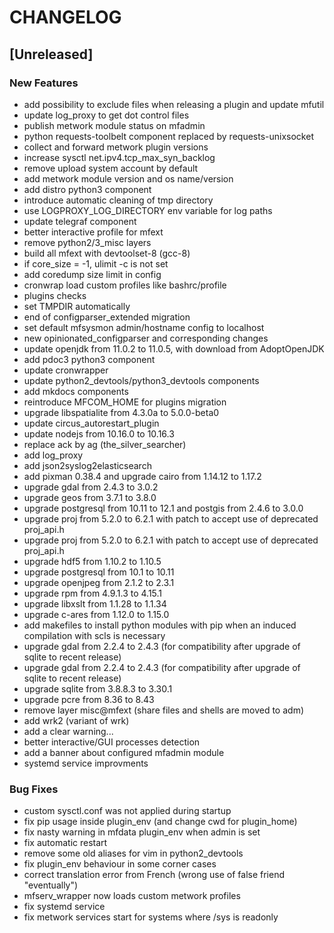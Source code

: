 # CHANGELOG


## [Unreleased]

### New Features
- add possibility to exclude files when releasing a plugin and update mfutil
- update log_proxy to get dot control files
- publish metwork module status on mfadmin
- python requests-toolbelt component replaced by requests-unixsocket
- collect and forward metwork plugin versions
- increase sysctl net.ipv4.tcp_max_syn_backlog
- remove upload system account by default
- add metwork module version and os name/version
- add distro python3 component
- introduce automatic cleaning of tmp directory
- use LOGPROXY_LOG_DIRECTORY env variable for log paths
- update telegraf component
- better interactive profile for mfext
- remove python2/3_misc layers
- build all mfext with devtoolset-8 (gcc-8)
- if core_size = -1, ulimit -c is not set
- add coredump size limit in config
- cronwrap load custom profiles like bashrc/profile
- plugins checks
- set TMPDIR automatically
- end of configparser_extended migration
- set default mfsysmon admin/hostname config to localhost
- new opinionated_configparser and corresponding changes
- update openjdk from 11.0.2 to 11.0.5, with download from AdoptOpenJDK
- add pdoc3 python3 component
- update cronwrapper
- update python2_devtools/python3_devtools components
- add mkdocs components
- reintroduce MFCOM_HOME for plugins migration
- upgrade libspatialite from 4.3.0a to 5.0.0-beta0
- update circus_autorestart_plugin
- update nodejs from 10.16.0 to 10.16.3
- replace ack by ag (the_silver_searcher)
- add log_proxy
- add json2syslog2elasticsearch
- add pixman 0.38.4 and upgrade cairo from 1.14.12 to 1.17.2
- upgrade gdal from 2.4.3 to 3.0.2
- upgrade geos from 3.7.1 to 3.8.0
- upgrade postgresql from 10.11 to 12.1 and postgis from 2.4.6 to 3.0.0
- upgrade proj from 5.2.0 to 6.2.1 with patch to accept use of deprecated proj_api.h
- upgrade proj from 5.2.0 to 6.2.1 with patch to accept use of deprecated proj_api.h
- upgrade hdf5 from 1.10.2 to 1.10.5
- upgrade postgresql from 10.1 to 10.11
- upgrade openjpeg from 2.1.2 to 2.3.1
- upgrade rpm from 4.9.1.3 to 4.15.1
- upgrade libxslt from 1.1.28 to 1.1.34
- upgrade c-ares from 1.12.0 to 1.15.0
- add makefiles to install python modules with pip when an induced compilation with scls is necessary
- upgrade gdal from 2.2.4 to 2.4.3 (for compatibility after upgrade of sqlite to recent release)
- upgrade gdal from 2.2.4 to 2.4.3 (for compatibility after upgrade of sqlite to recent release)
- upgrade sqlite from 3.8.8.3 to 3.30.1
- upgrade pcre from 8.36 to 8.43
- remove layer misc@mfext (share files and shells are moved to adm)
- add wrk2 (variant of wrk)
- add a clear warning...
- better interactive/GUI processes detection
- add a banner about configured mfadmin module
- systemd service improvments


### Bug Fixes
- custom sysctl.conf was not applied during startup
- fix pip usage inside plugin_env (and change cwd for plugin_home)
- fix nasty warning in mfdata plugin_env when admin is set
- fix automatic restart
- remove some old aliases for vim in python2_devtools
- fix plugin_env behaviour in some corner cases
- correct translation error from French (wrong use of false friend "eventually")
- mfserv_wrapper now loads custom metwork profiles
- fix systemd service
- fix metwork services start for systems where /sys is readonly





